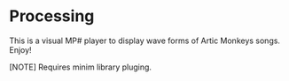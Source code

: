 # Processing
This is a visual MP# player to display wave forms of Artic Monkeys songs. Enjoy!

[NOTE]
Requires minim library pluging.
